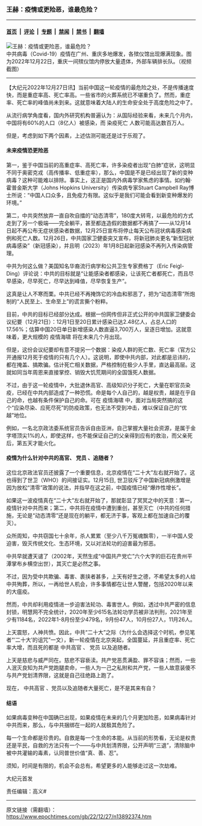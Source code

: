 ### 王赫：疫情或更险恶，谁最危险？

---

#### [首页](../../../..?n13892374) &nbsp;|&nbsp; [评论](../../../../../epoch-comment?n13892374) &nbsp;|&nbsp; [专题](../../../../../epoch-special?n13892374) &nbsp;|&nbsp; [禁闻](../../../../../epoch-news?n13892374) &nbsp;|&nbsp; [禁书](../../../../../books?n13892374) &nbsp;|&nbsp; [翻墙](https://github.com/gfw-breaker/nogfw/blob/master/README.md?n13892374)


<div><img alt="王赫：疫情或更险恶，谁最危险？" class="attachment-djy_600_400 size-djy_600_400 wp-post-image" src="https://i.epochtimes.com/assets/uploads/2022/12/id13891616-1225-3-600x400.png"/>
<div class="caption">
 中共病毒（Covid-19）疫情在广州、重庆多地爆发，各殡仪馆出现爆满现象。图为2022年12月22日，重庆一间殡仪馆内停放大量遗体，外部车辆排长队。（视频截图）
</div></div><hr/><div class="post_content" id="artbody" itemprop="articleBody">
 <!-- article content begin -->
 <p>
  【大纪元2022年12月27日讯】当前中国这一轮疫情的最危险之处，不是传播速度快，而是重症率高、死亡率高。一些省市的火葬系统已不堪重负了。然而，重症率、死亡率的峰值尚未到来。这就意味着大陆人的生命安全处于高度危险之中了。
 </p>
 <p>
  从流行病学角度看，国内外研究机构普遍认为：从国际经验来看，未来几个月内，中国将有60%的人口（8亿人）被感染，而
  <ok href="https://www.epochtimes.com/gb/tag/%E6%9F%93%E7%96%AB%E6%AD%BB%E4%BA%A1.html">
   染疫死亡
  </ok>
  人数可能高达数百万人。
 </p>
 <p>
  但是，考虑到如下两个因素，上述估测可能还是过于乐观了。
 </p>
 <h4>
  未来疫情恐更险恶
 </h4>
 <p>
  第一，鉴于中国当前的高重症率、高死亡率，许多染疫者出现“白肺”症状，这明显不同于奥密克戎（高传播率、低重症率），那么，中国是不是已经出现了新的变种病毒？这种可能难以排除。事实上，这正是国内外病毒学家焦虑的事情。如约翰‧霍普金斯大学（Johns Hopkins University）传染病专家Stuart Campbell Ray博士所说：“中国人口众多，且免疫力有限。这似乎是我们可能会看到新变种爆发的环境。”
 </p>
 <p>
  第二，中共突然放弃一直自吹自擂的“动态清零”，180度大转弯，以最危险的方式走到了另一个极端——完全躺平，甚至都连造假的数据都不再搞了——从12月14日起不再公布无症状感染者数据，12月25日宣布将停止每天公布冠状病毒感染病例和死亡人数。12月26日，中共国家卫健委突又宣布，将新冠肺炎更名“新型冠状病毒感染”（新冠感染），并且明（2023）年1月8日起新冠感染不再列入传染病管理。
 </p>
 <p>
  中共为何这么做？美国知名华裔流行病学和公共卫生专家费格丁（Eric Feigl-Ding）评论说：中共的目标就是“让能感染者都感染，让该死亡者都死亡，而且尽早感染，尽早死亡，尽早达到峰值，尽早恢复生产”。
 </p>
 <p>
  这真是让人不寒而栗。中共已经不再掩饰它的冷血和邪恶了，把为“动态清零”所炮制的“人民至上、生命至上”的谎言撕个粉粹。
 </p>
 <p>
  目前，中共的目标已经部分达成。根据一份网传但非正式公开的中共国家卫健委会议纪要（12月21日）：12月1日至20日累计感染已达2.48亿人，占总人口的17.56%；估算中国20日单日新增感染人数直逼3,700万人，呈逐日增加。这就意味着，更大规模的
  <ok href="https://www.epochtimes.com/gb/tag/%E7%96%AB%E6%83%85%E6%B5%B7%E5%95%B8.html">
   疫情海啸
  </ok>
  将在未来几个月出现。
 </p>
 <p>
  但是，这份会议纪要却有意不提另一个数据：染疫人群的死亡数、死亡率（官方公开通报12月死于疫情的只有几个人）。这说明，即使中共内部，对此都是忌讳的，都在掩盖、搞欺骗。估计死亡相关数据，严格控制在极少人手里，直达最高层。这就如同当年周恩来直接掌控、销毁大饥荒期间的全国饿死人数据。
 </p>
 <p>
  不过，由于这一轮疫情中，大批退休高官、高级知识分子死亡，大量在职官员染疫，已经在中共内部造成了一种恐慌。命是每个人自己的，越是权贵，越是在乎自己的命，也越有条件保护自己的命。可在
  <ok href="https://www.epochtimes.com/gb/tag/%E7%96%AB%E6%83%85%E6%B5%B7%E5%95%B8.html">
   疫情海啸
  </ok>
  中，面对当局突然搞的这个“应染尽染、应死尽死”的防疫政策，也无法不受到冲击，难以保证自己的“优越”地位。
 </p>
 <p>
  例如，一名北京政法委系统官员告诉自由亚洲，自己掌握大量社会资源，是属于金字塔顶尖1%的人，即使这样，也不能保证自己的父亲得到应有的救治，而父亲死后，第五天才能火化。
 </p>
 <h4>
  疫情为什么针对中共的高官、
  <ok href="https://www.epochtimes.com/gb/tag/%E5%85%9A%E5%91%98.html">
   党员
  </ok>
  、追随者？
 </h4>
 <p>
  这位北京政法官员还披露了一个重要信息，北京疫情在“二十大”左右就开始了。这也得到了世卫（WHO）的间接证实。12月15日, 世卫驳斥了中国新冠病例激增是因为放松“清零”政策的说法，并指早在这之前，中国疫情已经“爆炸性增长”。
 </p>
 <p>
  如果这一波疫情真在“二十大”左右就开始了，那就彰显了冥冥之中的天意：第一，疫情针对中共而来；第二，中共将在疫情中遭到重创，甚至灭亡（中共的任何措施，无论是“动态清零”还是现在的躺平，都无济于事，客观上都在加速自己的覆灭）。
 </p>
 <p>
  众所周知，中共窃国七十余年，杀人累累（至少八千万冤魂飘零），一半中国人受迫害，毁灭传统文化、生态环境，又以对法轮功的迫害最为邪恶。
 </p>
 <p>
  中共早就遭天谴了（2002年，天然生成“中国共产党亡”六个大字的巨石在贵州平潭掌布乡横空出世），其灭亡是必然之事。
 </p>
 <p>
  不过，因为受中共欺骗、毒害、裹挟者甚多，上天有好生之德，不希望太多的人给中共殉葬，所以，一再给世人机会，许多事情都在让世人警醒，包括2020年以来的大瘟疫。
 </p>
 <p>
  然而，中共却利用疫情进一步迫害法轮功、毒害世人。例如，透过中共严密的信息封锁，明慧网不完全统计，2020年至少615名法轮功学员被非法判刑，2021年至少有1184名，2022年1-8月份至少479名，9月份47人，10月份27人，11月26人。
 </p>
 <p>
  上天震怒，人神共愤。因此，中共“二十大”之际（为什么会选择这个时机，参见笔者“‘二十大’的诅咒”一文），新一轮疫情在北京突起，全国蔓延，并且重症率、死亡率大增，而且死的都是
  <ok href="https://www.epochtimes.com/gb/tag/%E4%B8%AD%E5%85%B1%E9%AB%98%E5%AE%98.html">
   中共高官
  </ok>
  、
  <ok href="https://www.epochtimes.com/gb/tag/%E5%85%9A%E5%91%98.html">
   党员
  </ok>
  以及追随者。
 </p>
 <p>
  上天是慈悲与威严同在。慈悲不容亵渎。共产党恶贯满盈、罪不容诛；然而，一些人泯灭良知为共产党跑腿卖命，一些人为一己之私附和共产党，一些人故意装傻不与共产党划清界限，这就是自己往绝路上跑了。
 </p>
 <p>
  现在，
  <ok href="https://www.epochtimes.com/gb/tag/%E4%B8%AD%E5%85%B1%E9%AB%98%E5%AE%98.html">
   中共高官
  </ok>
  、党员以及追随者大量死亡，是不是其来有自？
 </p>
 <h4>
  结语
 </h4>
 <p>
  如果病毒变种在中国确已出现，如果疫情在未来的几个月更加险恶，如果病毒针对中共而来，那么，与中共捆绑在一起的人就极其危险了。
 </p>
 <p>
  每一个生命都是珍贵的。自救是每一个生命的本能。从当前的形势看，无论是权贵还是平民，自救的方法只有一个——与中共划清界限，公开声明“三退”，清除脑中被中共灌输的毒素，认同普世价值“真、善、忍”。
 </p>
 <p>
  须知，时间是有限的，机会不会总有。希望更多的人能够走过这一次劫难。
 </p>
 <p>
  大纪元首发
 </p>
 <p>
  责任编辑：高义#
 </p>
 <!-- article content end -->
 <div id="below_article_ad">
 </div>
</div>


---

原文链接（需翻墙）：https://www.epochtimes.com/gb/22/12/27/n13892374.htm